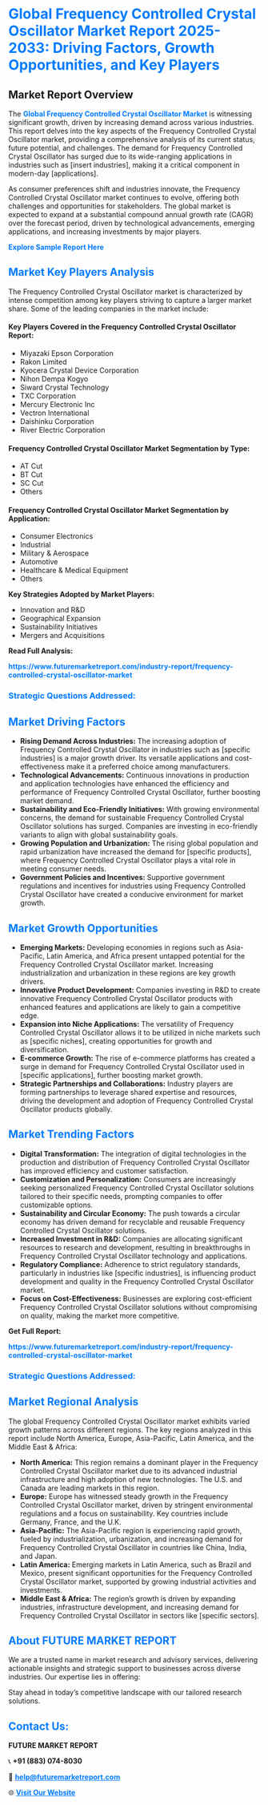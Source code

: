 <h1 style="color: #007BFF;">Global Frequency Controlled Crystal Oscillator Market Report 2025-2033: Driving Factors, Growth Opportunities, and Key Players</h1>

<section id="overview">
<h2>Market Report Overview</h2>
<p>The <a href="https://www.futuremarketreport.com/industry-report/frequency-controlled-crystal-oscillator-market" style="color: #007BFF; text-decoration: none;"><strong>Global Frequency Controlled Crystal Oscillator Market</strong></a> is witnessing significant growth, driven by increasing demand across various industries. This report delves into the key aspects of the Frequency Controlled Crystal Oscillator market, providing a comprehensive analysis of its current status, future potential, and challenges. The demand for Frequency Controlled Crystal Oscillator has surged due to its wide-ranging applications in industries such as [insert industries], making it a critical component in modern-day [applications].</p>
<p>As consumer preferences shift and industries innovate, the Frequency Controlled Crystal Oscillator market continues to evolve, offering both challenges and opportunities for stakeholders. The global market is expected to expand at a substantial compound annual growth rate (CAGR) over the forecast period, driven by technological advancements, emerging applications, and increasing investments by major players.</p>
</section>

<section id="overview">
<p><a href="https://www.futuremarketreport.com/request-sample/reportId=75792" style="color: #007BFF; text-decoration: none;"><strong>Explore Sample Report Here</strong></a></p>
</section>

<section id="key-players">
<h2 style="color: #007BFF;">Market Key Players Analysis</h2>
<p>The Frequency Controlled Crystal Oscillator market is characterized by intense competition among key players striving to capture a larger market share. Some of the leading companies in the market include:</p>
<h4>Key Players Covered in the Frequency Controlled Crystal Oscillator Report:</h4>
<ul><li>Miyazaki Epson Corporation</li><li>Rakon Limited</li><li>Kyocera Crystal Device Corporation</li><li>Nihon Dempa Kogyo</li><li>Siward Crystal Technology</li><li>TXC Corporation</li><li>Mercury Electronic Inc</li><li>Vectron International</li><li>Daishinku Corporation</li><li>River Electric Corporation</li></ul>
<h4>Frequency Controlled Crystal Oscillator Market Segmentation by Type:</h4>
<ul><li>AT Cut</li><li>BT Cut</li><li>SC Cut</li><li>Others</li></ul>

<h4>Frequency Controlled Crystal Oscillator Market Segmentation by Application:</h4>
<ul><li>Consumer Electronics</li><li>Industrial</li><li>Military &amp; Aerospace</li><li>Automotive</li><li>Healthcare &amp; Medical Equipment</li><li>Others</li></ul>
<p><strong>Key Strategies Adopted by Market Players:</strong></p>
<ul>
<li>Innovation and R&D</li>
<li>Geographical Expansion</li>
<li>Sustainability Initiatives</li>
<li>Mergers and Acquisitions</li>
</ul>
</section>

<section>
<p><strong>Read Full Analysis: </strong></p><a href="https://www.futuremarketreport.com/industry-report/frequency-controlled-crystal-oscillator-market" style="color: #007BFF; text-decoration: none;"><strong>https://www.futuremarketreport.com/industry-report/frequency-controlled-crystal-oscillator-market</strong></a>
<h3 style="color: #007BFF;">Strategic Questions Addressed:</h3>
</section>

<section id="driving-factors">
<h2 style="color: #007BFF;">Market Driving Factors</h2>
<ul>
<li><strong>Rising Demand Across Industries:</strong> The increasing adoption of Frequency Controlled Crystal Oscillator in industries such as [specific industries] is a major growth driver. Its versatile applications and cost-effectiveness make it a preferred choice among manufacturers.</li>
<li><strong>Technological Advancements:</strong> Continuous innovations in production and application technologies have enhanced the efficiency and performance of Frequency Controlled Crystal Oscillator, further boosting market demand.</li>
<li><strong>Sustainability and Eco-Friendly Initiatives:</strong> With growing environmental concerns, the demand for sustainable Frequency Controlled Crystal Oscillator solutions has surged. Companies are investing in eco-friendly variants to align with global sustainability goals.</li>
<li><strong>Growing Population and Urbanization:</strong> The rising global population and rapid urbanization have increased the demand for [specific products], where Frequency Controlled Crystal Oscillator plays a vital role in meeting consumer needs.</li>
<li><strong>Government Policies and Incentives:</strong> Supportive government regulations and incentives for industries using Frequency Controlled Crystal Oscillator have created a conducive environment for market growth.</li>
</ul>
</section>

<section id="growth-opportunities">
<h2 style="color: #007BFF;">Market Growth Opportunities</h2>
<ul>
<li><strong>Emerging Markets:</strong> Developing economies in regions such as Asia-Pacific, Latin America, and Africa present untapped potential for the Frequency Controlled Crystal Oscillator market. Increasing industrialization and urbanization in these regions are key growth drivers.</li>
<li><strong>Innovative Product Development:</strong> Companies investing in R&D to create innovative Frequency Controlled Crystal Oscillator products with enhanced features and applications are likely to gain a competitive edge.</li>
<li><strong>Expansion into Niche Applications:</strong> The versatility of Frequency Controlled Crystal Oscillator allows it to be utilized in niche markets such as [specific niches], creating opportunities for growth and diversification.</li>
<li><strong>E-commerce Growth:</strong> The rise of e-commerce platforms has created a surge in demand for Frequency Controlled Crystal Oscillator used in [specific applications], further boosting market growth.</li>
<li><strong>Strategic Partnerships and Collaborations:</strong> Industry players are forming partnerships to leverage shared expertise and resources, driving the development and adoption of Frequency Controlled Crystal Oscillator products globally.</li>
</ul>
</section>

<section id="trending-factors">
<h2 style="color: #007BFF;">Market Trending Factors</h2>
<ul>
<li><strong>Digital Transformation:</strong> The integration of digital technologies in the production and distribution of Frequency Controlled Crystal Oscillator has improved efficiency and customer satisfaction.</li>
<li><strong>Customization and Personalization:</strong> Consumers are increasingly seeking personalized Frequency Controlled Crystal Oscillator solutions tailored to their specific needs, prompting companies to offer customizable options.</li>
<li><strong>Sustainability and Circular Economy:</strong> The push towards a circular economy has driven demand for recyclable and reusable Frequency Controlled Crystal Oscillator solutions.</li>
<li><strong>Increased Investment in R&D:</strong> Companies are allocating significant resources to research and development, resulting in breakthroughs in Frequency Controlled Crystal Oscillator technology and applications.</li>
<li><strong>Regulatory Compliance:</strong> Adherence to strict regulatory standards, particularly in industries like [specific industries], is influencing product development and quality in the Frequency Controlled Crystal Oscillator market.</li>
<li><strong>Focus on Cost-Effectiveness:</strong> Businesses are exploring cost-efficient Frequency Controlled Crystal Oscillator solutions without compromising on quality, making the market more competitive.</li>
</ul>
</section>

<section>
<p><strong>Get Full Report: </strong></p><a href="https://www.futuremarketreport.com/industry-report/frequency-controlled-crystal-oscillator-market" style="color: #007BFF; text-decoration: none;"><strong>https://www.futuremarketreport.com/industry-report/frequency-controlled-crystal-oscillator-market</strong></a>
<h3 style="color: #007BFF;">Strategic Questions Addressed:</h3>
</section>


<section id="regional-analysis">
<h2 style="color: #007BFF;">Market Regional Analysis</h2>
<p>The global Frequency Controlled Crystal Oscillator market exhibits varied growth patterns across different regions. The key regions analyzed in this report include North America, Europe, Asia-Pacific, Latin America, and the Middle East & Africa:</p>
<ul>
<li><strong>North America:</strong> This region remains a dominant player in the Frequency Controlled Crystal Oscillator market due to its advanced industrial infrastructure and high adoption of new technologies. The U.S. and Canada are leading markets in this region.</li>
<li><strong>Europe:</strong> Europe has witnessed steady growth in the Frequency Controlled Crystal Oscillator market, driven by stringent environmental regulations and a focus on sustainability. Key countries include Germany, France, and the U.K.</li>
<li><strong>Asia-Pacific:</strong> The Asia-Pacific region is experiencing rapid growth, fueled by industrialization, urbanization, and increasing demand for Frequency Controlled Crystal Oscillator in countries like China, India, and Japan.</li>
<li><strong>Latin America:</strong> Emerging markets in Latin America, such as Brazil and Mexico, present significant opportunities for the Frequency Controlled Crystal Oscillator market, supported by growing industrial activities and investments.</li>
<li><strong>Middle East & Africa:</strong> The region’s growth is driven by expanding industries, infrastructure development, and increasing demand for Frequency Controlled Crystal Oscillator in sectors like [specific sectors].</li>
</ul>
</section>

<footer>
<h2 style="color: #007BFF;">About FUTURE MARKET REPORT</h2>
<p>We are a trusted name in market research and advisory services, delivering actionable insights and strategic support to businesses across diverse industries. Our expertise lies in offering:</p>

<p>Stay ahead in today’s competitive landscape with our tailored research solutions.</p>

<h2 style="color: #007BFF;">Contact Us:</h2>
<p><strong>FUTURE MARKET REPORT</strong></p>
<p>📞 <strong>+91 (883) 074-8030</strong></p>
<p>📧 <strong><a href="mailto:help@futuremarketreport.com" style="color: #007BFF;">help@futuremarketreport.com</a></strong></p>
<p>🌐 <strong><a href="https://www.futuremarketreport.com/" style="color: #007BFF;">Visit Our Website</a></strong></p>
</footer>